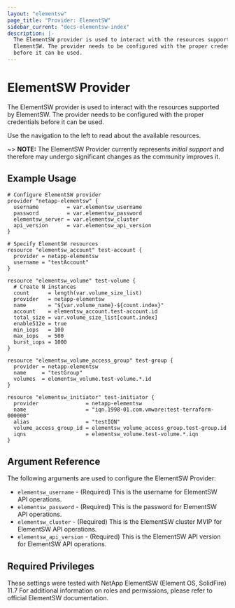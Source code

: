 ```yaml
---
layout: "elementsw"
page_title: "Provider: ElementSW"
sidebar_current: "docs-elementsw-index"
description: |-
  The ElementSW provider is used to interact with the resources supported by
  ElementSW. The provider needs to be configured with the proper credentials
  before it can be used.
---
```


# ElementSW Provider

The ElementSW provider is used to interact with the resources supported by
ElementSW.
The provider needs to be configured with the proper credentials before it can be used.

Use the navigation to the left to read about the available resources.

~> **NOTE:** The ElementSW Provider currently represents _initial support_
and therefore may undergo significant changes as the community improves it.

## Example Usage

```
# Configure ElementSW provider
provider "netapp-elementsw" {
  username         = var.elementsw_username
  password         = var.elementsw_password
  elementsw_server = var.elementsw_cluster
  api_version      = var.elementsw_api_version
}

# Specify ElementSW resources
resource "elementsw_account" test-account {
  provider = netapp-elementsw
  username = "testAccount"
}

resource "elementsw_volume" test-volume {
  # Create N instances
  count      = length(var.volume_size_list)
  provider   = netapp-elementsw
  name       = "${var.volume_name}-${count.index}"
  account    = elementsw_account.test-account.id
  total_size = var.volume_size_list[count.index]
  enable512e = true
  min_iops   = 100
  max_iops   = 500
  burst_iops = 1000
}

resource "elementsw_volume_access_group" test-group {
  provider = netapp-elementsw
  name     = "testGroup"
  volumes  = elementsw_volume.test-volume.*.id
}

resource "elementsw_initiator" test-initiator {
  provider               = netapp-elementsw
  name                   = "iqn.1998-01.com.vmware:test-terraform-000000"
  alias                  = "testIQN"
  volume_access_group_id = elementsw_volume_access_group.test-group.id
  iqns                   = elementsw_volume.test-volume.*.iqn
}
```

## Argument Reference

The following arguments are used to configure the ElementSW Provider:

* `elementsw_username` - (Required) This is the username for ElementSW API operations.
* `elementsw_password` - (Required) This is the password for ElementSW API operations.
* `elementsw_cluster` - (Required) This is the ElementSW cluster MVIP for ElementSW
  API operations.
* `elementsw_api_version` - (Required) This is the ElementSW API version for ElementSW
  API operations.

## Required Privileges

These settings were tested with NetApp ElementSW (Element OS, SolidFire) 11.7
For additional information on roles and permissions, please refer to official
ElementSW documentation.
